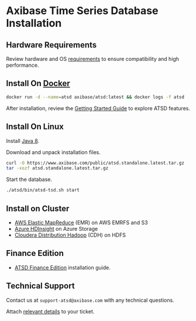 # Axibase Time Series Database Installation

## Hardware Requirements

Review hardware and OS [requirements](./requirements.md) to ensure compatibility and high performance.

## Install On [Docker](docker.md)

```bash
docker run -d --name=atsd axibase/atsd:latest && docker logs -f atsd
```

After installation, review the [Getting Started Guide](../tutorials/getting-started.md) to explore ATSD features.

## Install On Linux

Install [Java 8](../administration/migration/install-java-8.md).

Download and unpack installation files.

```bash
curl -O https://www.axibase.com/public/atsd.standalone.latest.tar.gz
tar -xozf atsd.standalone.latest.tar.gz
```

Start the database.

```bash
./atsd/bin/atsd-tsd.sh start
```

## Install on Cluster

* [AWS Elastic MapReduce](./aws-emr-s3.md) (EMR) on AWS EMRFS and S3
* [Azure HDInsight](./azure-hdinsight.md) on  Azure Storage
* [Cloudera Distribution Hadoop](./cloudera.md) (CDH) on  HDFS

## Finance Edition

* [ATSD Finance Edition](../finance/install.md) installation guide.

## Technical Support

Contact us at `support-atsd@axibase.com` with any technical questions.

Attach [relevant details](../administration/support.md) to your ticket.
